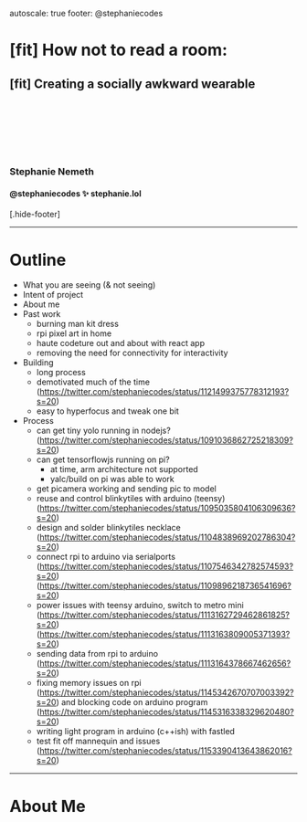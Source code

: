 autoscale: true
footer: @stephaniecodes

# [fit] How not to read a room:

## [fit] Creating a socially awkward wearable

## <br />
## <br />

### Stephanie Nemeth

#### @stephaniecodes  ✨  stephanie.lol

[.hide-footer]

---

# Outline

- What you are seeing (& not seeing)
- Intent of project
- About me
- Past work
  - burning man kit dress
  - rpi pixel art in home
  - haute codeture out and about with react app
  - removing the need for connectivity for interactivity
- Building
  - long process
  - demotivated much of the time
  (https://twitter.com/stephaniecodes/status/1121499375778312193?s=20)
  - easy to hyperfocus and tweak one bit
- Process
  - can get tiny yolo running in nodejs?
  (https://twitter.com/stephaniecodes/status/1091036862725218309?s=20)
  - can get tensorflowjs running on pi?
    - at time, arm architecture not supported
    - yalc/build on pi was able to work
  - get picamera working and sending pic to model
  - reuse and control blinkytiles with arduino (teensy)
  (https://twitter.com/stephaniecodes/status/1095035804106309636?s=20)
  - design and solder blinkytiles necklace (https://twitter.com/stephaniecodes/status/1104838969202786304?s=20)
  - connect rpi to arduino via serialports
  (https://twitter.com/stephaniecodes/status/1107546342782574593?s=20)
  (https://twitter.com/stephaniecodes/status/1109896218736541696?s=20)
  - power issues with teensy arduino, switch to metro mini (https://twitter.com/stephaniecodes/status/1113162729462861825?s=20)
  (https://twitter.com/stephaniecodes/status/1113163809005371393?s=20)
  - sending data from rpi to arduino (https://twitter.com/stephaniecodes/status/1113164378667462656?s=20)
  - fixing memory issues on rpi (https://twitter.com/stephaniecodes/status/1145342670707003392?s=20) and blocking code on arduino program (https://twitter.com/stephaniecodes/status/1145316338329620480?s=20)
  - writing light program in arduino (c++ish) with fastled
  - test fit off mannequin and issues (https://twitter.com/stephaniecodes/status/1153390413643862016?s=20)
  
---

# About Me